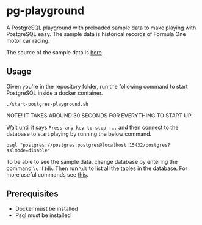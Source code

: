 # pg-playground
A PostgreSQL playground with preloaded sample data to make playing with PostgreSQL easy.
The sample data is historical records of Formula One motor car racing.

The source of the sample data is [here](http://ergast.com/mrd/).

## Usage

Given you're in the repository folder, run the following command to start PostgreSQL inside a docker container.

```
./start-postgres-playground.sh
```

NOTE! IT TAKES AROUND 30 SECONDS FOR EVERYTHING TO START UP.

Wait until it says `Press any key to stop ...` and then connect to the database to start playing by running the below command.

```
psql "postgres://postgres:postgres@localhost:15432/postgres?sslmode=disable"
```

To be able to see the sample data, change database by entering the command `\c f1db`. Then run `\dt` to list all the tables in the database. For more useful commands see [this](https://www.postgresql.org/docs/current/app-psql.html).

## Prerequisites

- Docker must be installed
- Psql must be installed

